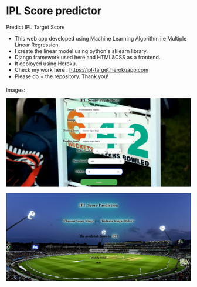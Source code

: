 # IPL Score predictor
Predict IPL Target Score

* This web app developed using Machine Learning Algorithm i.e Multiple Linear Regression.
* I create the linear model using python's sklearn library.
* Django framework used here and HTML&CSS as a frontend.
* It deployed using Heroku.
* Check my work here : https://ipl-target.herokuapp.com
* Please do ⭐ the repository. Thank you!

Images:

![home](img/home.jpg)

![result](img/result.jpg)